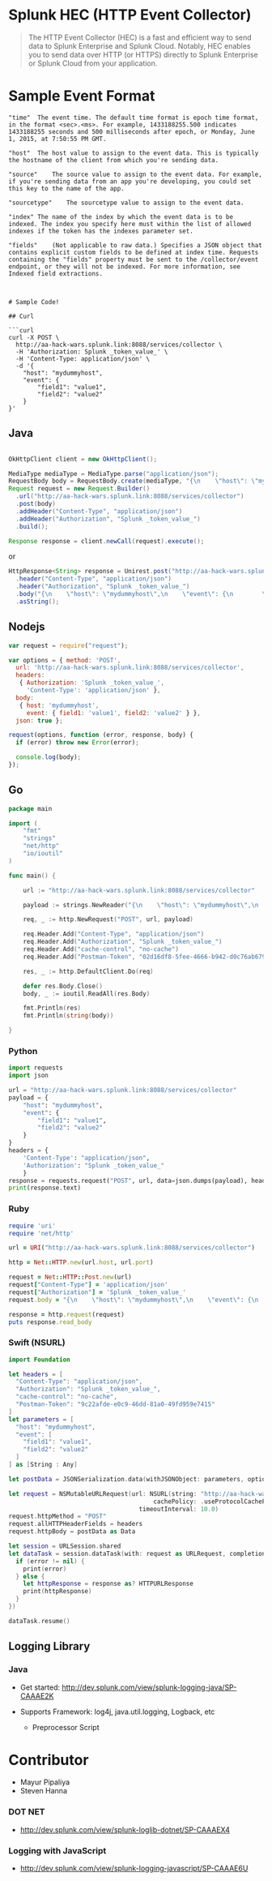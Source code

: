 # Splunk HEC (HTTP Event Collector)

> The HTTP Event Collector (HEC) is a fast and efficient way to send data to Splunk Enterprise and Splunk Cloud. Notably, HEC enables you to send data over HTTP (or HTTPS) directly to Splunk Enterprise or Splunk Cloud from your application. 


# Sample Event Format

```
"time"	The event time. The default time format is epoch time format, in the format <sec>.<ms>. For example, 1433188255.500 indicates 1433188255 seconds and 500 milliseconds after epoch, or Monday, June 1, 2015, at 7:50:55 PM GMT.

"host"	The host value to assign to the event data. This is typically the hostname of the client from which you're sending data.

"source"	The source value to assign to the event data. For example, if you're sending data from an app you're developing, you could set this key to the name of the app.

"sourcetype"	The sourcetype value to assign to the event data.

"index"	The name of the index by which the event data is to be indexed. The index you specify here must within the list of allowed indexes if the token has the indexes parameter set.

"fields"	(Not applicable to raw data.) Specifies a JSON object that contains explicit custom fields to be defined at index time. Requests containing the "fields" property must be sent to the /collector/event endpoint, or they will not be indexed. For more information, see Indexed field extractions.



# Sample Code!

## Curl

```curl
curl -X POST \
  http://aa-hack-wars.splunk.link:8088/services/collector \
  -H 'Authorization: Splunk _token_value_' \
  -H 'Content-Type: application/json' \
  -d '{
    "host": "mydummyhost",
    "event": {
        "field1": "value1",
        "field2": "value2"
    }
}'
```


## Java

```java

OkHttpClient client = new OkHttpClient();

MediaType mediaType = MediaType.parse("application/json");
RequestBody body = RequestBody.create(mediaType, "{\n    \"host\": \"mydummyhost\",\n    \"event\": {\n        \"field1\": \"value1\",\n        \"field2\": \"value2\"\n    }\n}");
Request request = new Request.Builder()
  .url("http://aa-hack-wars.splunk.link:8088/services/collector")
  .post(body)
  .addHeader("Content-Type", "application/json")
  .addHeader("Authorization", "Splunk _token_value_")
  .build();

Response response = client.newCall(request).execute();
```

or

```java
HttpResponse<String> response = Unirest.post("http://aa-hack-wars.splunk.link:8088/services/collector")
  .header("Content-Type", "application/json")
  .header("Authorization", "Splunk _token_value_")
  .body("{\n    \"host\": \"mydummyhost\",\n    \"event\": {\n        \"field1\": \"value1\",\n        \"field2\": \"value2\"\n    }\n}")
  .asString();
```

## Nodejs

```javascript
var request = require("request");

var options = { method: 'POST',
  url: 'http://aa-hack-wars.splunk.link:8088/services/collector',
  headers: 
   { Authorization: 'Splunk _token_value_',
     'Content-Type': 'application/json' },
  body: 
   { host: 'mydummyhost',
     event: { field1: 'value1', field2: 'value2' } },
  json: true };

request(options, function (error, response, body) {
  if (error) throw new Error(error);

  console.log(body);
});

```

## Go

```go
package main

import (
	"fmt"
	"strings"
	"net/http"
	"io/ioutil"
)

func main() {

	url := "http://aa-hack-wars.splunk.link:8088/services/collector"

	payload := strings.NewReader("{\n    \"host\": \"mydummyhost\",\n    \"event\": {\n        \"field1\": \"value1\",\n        \"field2\": \"value2\"\n    }\n}")

	req, _ := http.NewRequest("POST", url, payload)

	req.Header.Add("Content-Type", "application/json")
	req.Header.Add("Authorization", "Splunk _token_value_")
	req.Header.Add("cache-control", "no-cache")
	req.Header.Add("Postman-Token", "02d16df8-5fee-4666-b942-d0c76ab6797a")

	res, _ := http.DefaultClient.Do(req)

	defer res.Body.Close()
	body, _ := ioutil.ReadAll(res.Body)

	fmt.Println(res)
	fmt.Println(string(body))

}
```

### Python

```python
import requests
import json

url = "http://aa-hack-wars.splunk.link:8088/services/collector"
payload = {
    "host": "mydummyhost",
    "event": {
        "field1": "value1",
        "field2": "value2"
    }
}
headers = {
    'Content-Type': "application/json",
    'Authorization': "Splunk _token_value_"
    }
response = requests.request("POST", url, data=json.dumps(payload), headers=headers)
print(response.text)
```

### Ruby

```ruby
require 'uri'
require 'net/http'

url = URI("http://aa-hack-wars.splunk.link:8088/services/collector")

http = Net::HTTP.new(url.host, url.port)

request = Net::HTTP::Post.new(url)
request["Content-Type"] = 'application/json'
request["Authorization"] = 'Splunk _token_value_'
request.body = "{\n    \"host\": \"mydummyhost\",\n    \"event\": {\n        \"field1\": \"value1\",\n        \"field2\": \"value2\"\n    }\n}"

response = http.request(request)
puts response.read_body
```

### Swift (NSURL)

```swift
import Foundation

let headers = [
  "Content-Type": "application/json",
  "Authorization": "Splunk _token_value_",
  "cache-control": "no-cache",
  "Postman-Token": "9c22afde-e0c9-46dd-81a0-49fd959e7415"
]
let parameters = [
  "host": "mydummyhost",
  "event": [
    "field1": "value1",
    "field2": "value2"
  ]
] as [String : Any]

let postData = JSONSerialization.data(withJSONObject: parameters, options: [])

let request = NSMutableURLRequest(url: NSURL(string: "http://aa-hack-wars.splunk.link:8088/services/collector")! as URL,
                                        cachePolicy: .useProtocolCachePolicy,
                                    timeoutInterval: 10.0)
request.httpMethod = "POST"
request.allHTTPHeaderFields = headers
request.httpBody = postData as Data

let session = URLSession.shared
let dataTask = session.dataTask(with: request as URLRequest, completionHandler: { (data, response, error) -> Void in
  if (error != nil) {
    print(error)
  } else {
    let httpResponse = response as? HTTPURLResponse
    print(httpResponse)
  }
})

dataTask.resume()
```



## Logging Library

### Java

* Get started: http://dev.splunk.com/view/splunk-logging-java/SP-CAAAE2K

* Supports Framework: log4j, java.util.logging, Logback, etc

  - Preprocessor Script

# Contributor
  - Mayur Pipaliya
  - Steven Hanna


### DOT NET

* http://dev.splunk.com/view/splunk-loglib-dotnet/SP-CAAAEX4


### Logging with JavaScript

* http://dev.splunk.com/view/splunk-logging-javascript/SP-CAAAE6U
